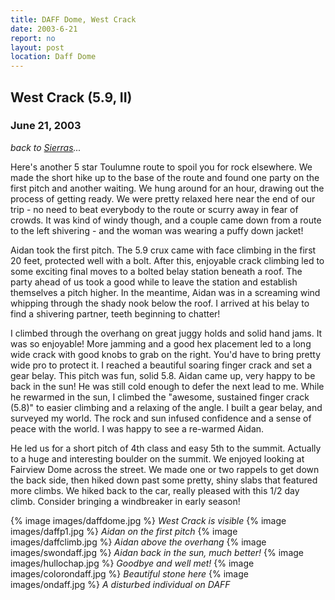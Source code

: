```yaml
---
title: DAFF Dome, West Crack
date: 2003-6-21
report: no
layout: post
location: Daff Dome
---
```


<h2>West Crack (5.9, II)</h2>
<h3>June 21, 2003</h3>

*back to [Sierras](#/sections/trips/2003_cali)...*


Here's another 5 star Toulumne route to spoil you for rock elsewhere.
We made the short hike up to the base of the route and found one party
on the first pitch and another waiting. We hung around for an hour,
drawing out the process of getting ready. We were pretty relaxed here
near the end of our trip - no need to beat everybody to the route or
scurry away in fear of crowds. It was kind of windy though, and a couple
came down from a route to the left shivering - and the woman was wearing
a puffy down jacket!


Aidan took the first pitch. The 5.9 crux came with face climbing in the
first 20 feet, protected well with a bolt. After this, enjoyable crack
climbing led to some exciting final moves to a bolted belay station
beneath a roof. The party ahead of us took a good while to leave the
station and establish themselves a pitch higher. In the meantime,
Aidan was in a screaming wind whipping through the shady nook below the roof.
I arrived at his belay to find a shivering partner, teeth beginning to
chatter!



I climbed through the overhang on great juggy holds and solid hand jams.
It was so enjoyable! More jamming and a good hex placement led to a long
wide crack with good knobs to grab on the right. You'd have to bring pretty
wide pro to protect it. I reached a beautiful soaring finger crack and set
a gear belay. This pitch was fun, solid 5.8. Aidan came up, very happy to
be back in the sun! He was still cold enough to defer the next lead to me.
While he rewarmed in the sun, I climbed the "awesome, sustained finger crack
(5.8)" to easier climbing and a relaxing of the angle. I built a gear belay,
and surveyed my world. The rock and sun infused confidence and a sense of
peace with the world. I was happy to see a re-warmed Aidan.


He led us for a short pitch of 4th class and easy 5th to the summit. Actually
to a huge and interesting boulder on the summit. We enjoyed looking at
Fairview Dome across the street. We made one or two rappels to get down
the back side, then hiked down past some pretty, shiny slabs that featured
more climbs. We hiked back to the car, really pleased with this 1/2 day
climb. Consider bringing a windbreaker in early season! 



{% image images/daffdome.jpg %}
<i>West Crack is visible</i>
{% image images/daffp1.jpg %}
<i>Aidan on the first pitch</i>
{% image images/daffclimb.jpg %}
<i>Aidan above the overhang</i>
{% image images/swondaff.jpg %}
<i>Aidan back in the sun, much better!</i>
{% image images/hullochap.jpg %}
<i>Goodbye and well met!</i>
{% image images/colorondaff.jpg %}
<i>Beautiful stone here</i>
{% image images/ondaff.jpg %}
<i>A disturbed individual on DAFF</i>
